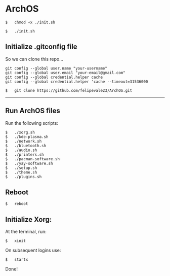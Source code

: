 # ArchOS
```
$   chmod +x ./init.sh
```
```
$   ./init.sh
```
## Initialize .gitconfig file 
So we can clone this repo...

```
git config --global user.name "your-username" 
git config --global user.email "your-email@gmail.com" 
git config --global credential.helper cache 
git config --global credential.helper 'cache --timeout=31536000
```
```
$   git clone https://github.com/felipevale23/ArchOS.git
```
---
## Run ArchOS files
Run the following scripts:
```
$   ./xorg.sh
$   ./kde-plasma.sh 
$   ./network.sh 
$   ./bluetooth.sh 
$   ./audio.sh 
$   ./printers.sh 
$   ./pacman-software.sh
$   ./yay-software.sh
$   ./setup.sh
$   ./theme.sh
$   ./plugins.sh
```
## Reboot
```
$   reboot
```
## Initialize Xorg:
At the terminal, run:
```
$   xinit
```
On subsequent logins use:
```
$   startx
```
Done!
